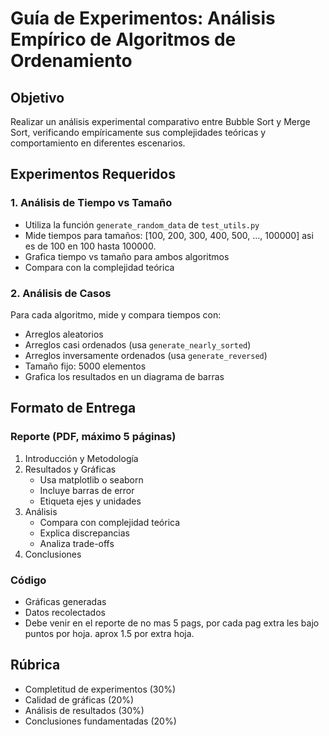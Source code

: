 # Guía de Experimentos: Análisis Empírico de Algoritmos de Ordenamiento

## Objetivo
Realizar un análisis experimental comparativo entre Bubble Sort y Merge Sort, verificando empíricamente sus complejidades teóricas y comportamiento en diferentes escenarios.

## Experimentos Requeridos

### 1. Análisis de Tiempo vs Tamaño
- Utiliza la función `generate_random_data` de `test_utils.py`
- Mide tiempos para tamaños: [100, 200, 300, 400, 500, ..., 100000] asi es de 100 en 100 hasta 100000.
- Grafica tiempo vs tamaño para ambos algoritmos
- Compara con la complejidad teórica

### 2. Análisis de Casos
Para cada algoritmo, mide y compara tiempos con:
- Arreglos aleatorios
- Arreglos casi ordenados (usa `generate_nearly_sorted`)
- Arreglos inversamente ordenados (usa `generate_reversed`)
- Tamaño fijo: 5000 elementos
- Grafica los resultados en un diagrama de barras

## Formato de Entrega

### Reporte (PDF, máximo 5 páginas)
1. Introducción y Metodología
2. Resultados y Gráficas
   - Usa matplotlib o seaborn
   - Incluye barras de error
   - Etiqueta ejes y unidades
3. Análisis
   - Compara con complejidad teórica
   - Explica discrepancias
   - Analiza trade-offs
4. Conclusiones

### Código
- Gráficas generadas
- Datos recolectados
- Debe venir en el reporte de no mas 5 pags, por cada pag extra les bajo puntos por hoja. aprox 1.5 por extra hoja.

## Rúbrica
- Completitud de experimentos (30%)
- Calidad de gráficas (20%)
- Análisis de resultados (30%)
- Conclusiones fundamentadas (20%)
